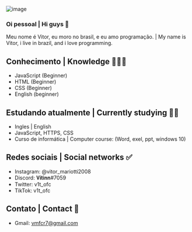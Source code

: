 ![image](https://user-images.githubusercontent.com/84319960/119354069-002e5300-bc7a-11eb-8285-8844af91d1f3.png)



### Oi pessoal | Hi guys 👋 

Meu nome é Vitor, eu moro no brasil, e eu amo programação. | My name is Vitor, i live in brazil, and i love programming.


## Conhecimento | Knowledge 👨🏽‍💻
- JavaScript (Beginner)
- HTML (Beginner)
- CSS (Beginner)
- English (beginner)

## Estudando atualmente | Currently studying 🕵🏽    
- Ingles | English
- JavaScript, HTTPS, CSS
- Curso de informática | Computer course: (Word, exel, ppt, windows 10) 

## Redes sociais | Social networks ✅
- Instagram: @vitor_mariotti2008
- Discord: 𝐕𝐢𝐭𝐢𝐧𝐧#7059
- Twitter: v1t_ofc
- TikTok: v1t_ofc

## Contato | Contact 🔧
- Gmail: vmfcr7@gmail.com
